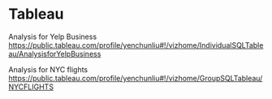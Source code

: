 # Tableau
Analysis for Yelp Business
https://public.tableau.com/profile/yenchunliu#!/vizhome/IndividualSQLTableau/AnalysisforYelpBusiness

Analysis for NYC flights
https://public.tableau.com/profile/yenchunliu#!/vizhome/GroupSQLTableau/NYCFLIGHTS

